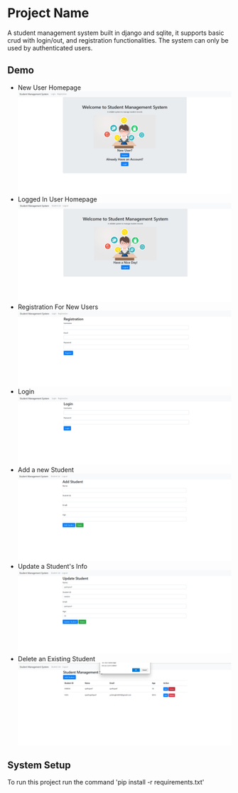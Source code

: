 
# Project Name
A student management system built in django and sqlite, it supports basic crud with login/out, and registration functionalities.
The system can only be used by authenticated users.


## Demo
* New User Homepage
    ![new_user.png](./demo/new_user.png)
* Logged In User Homepage
    ![existing_user.png](./demo/existing_user.png)
* Registration For New Users
    ![register.png](./demo/register.png)
* Login
    ![login.png](./demo/login.png)
* Add a new Student
    ![add.png](./demo/add.png)
* Update a Student's Info
    ![update.png](./demo/update.png)
* Delete an Existing Student
    ![delete.png](./demo/delete.png)


## System Setup

To run this project run the command 'pip install -r requirements.txt'
